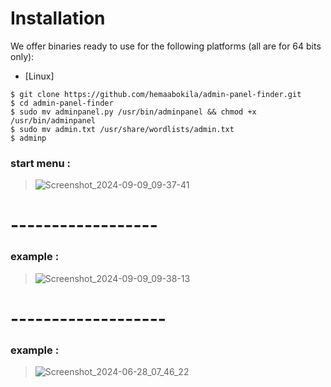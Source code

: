 # Installation

We offer binaries ready to use for the following platforms (all are for 64 bits only):

* [Linux]
```
$ git clone https://github.com/hemaabokila/admin-panel-finder.git
$ cd admin-panel-finder
$ sudo mv adminpanel.py /usr/bin/adminpanel && chmod +x /usr/bin/adminpanel
$ sudo mv admin.txt /usr/share/wordlists/admin.txt
$ adminp
```


###  start menu : 
> ![Screenshot_2024-09-09_09-37-41](https://github.com/user-attachments/assets/e66376cd-ad91-4d9e-ae9e-3fd0d0c98117)
# ------------------

###  example :

> ![Screenshot_2024-09-09_09-38-13](https://github.com/user-attachments/assets/6e40cfb7-b936-4991-aa6f-a9b688ff47e3)


# -------------------

###  example :

> ![Screenshot_2024-06-28_07_46_22](https://github.com/user-attachments/assets/ebcae697-de64-4338-af37-c006d7efda5a)
   

